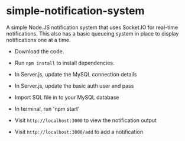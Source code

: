 # simple-notification-system
A simple Node.JS notification system that uses Socket.IO for real-time notifications. This also has a basic queueing system in place to display notifications one at a time.

- Download the code.

- Run `npm install` to install dependencies.

-  In Server.js, update the MySQL connection details

- In Server.js, update the basic auth user and pass

- Import SQL file in to your MySQL database

- In terminal, run 'npm start'

- Visit `http://localhost:3000` to view the notification output

- Visit `http://localhost:3000/add` to add a notification
